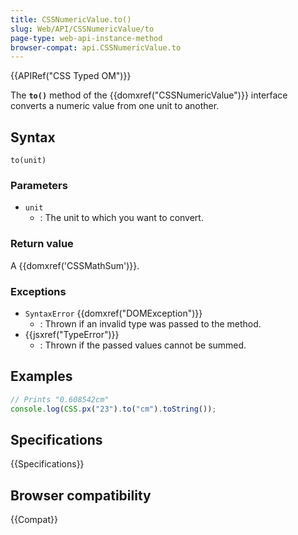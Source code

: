 ```yaml
---
title: CSSNumericValue.to()
slug: Web/API/CSSNumericValue/to
page-type: web-api-instance-method
browser-compat: api.CSSNumericValue.to
---
```


{{APIRef("CSS Typed OM")}}

The **`to()`** method of the
{{domxref("CSSNumericValue")}} interface converts a numeric value from one unit to
another.

## Syntax

```js-nolint
to(unit)
```

### Parameters

- `unit`
  - : The unit to which you want to convert.

### Return value

A {{domxref('CSSMathSum')}}.

### Exceptions

- `SyntaxError` {{domxref("DOMException")}}
  - : Thrown if an invalid type was passed to the method.
- {{jsxref("TypeError")}}
  - : Thrown if the passed values cannot be summed.

## Examples

```js
// Prints "0.608542cm"
console.log(CSS.px("23").to("cm").toString());
```

## Specifications

{{Specifications}}

## Browser compatibility

{{Compat}}
